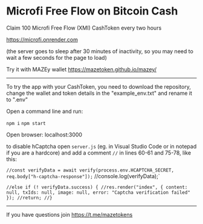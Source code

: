 # Microfi Free Flow on Bitcoin Cash

Claim 100 Microfi Free Flow (XMI) CashToken every two hours

https://microfi.onrender.com

(the server goes to sleep after 30 minutes of inactivity, so you may need to wait a few seconds for the page to load)

Try it with MAZEy wallet https://mazetoken.github.io/mazey/

---

To try the app with your CashToken, you need to download the repository, change the wallet and token details in the "example_env.txt" and rename it to ".env"

Open a command line and run:

`npm i`
`npm start`

Open browser: localhost:3000

to disable hCaptcha open `server.js` (eg. in Visual Studio Code or in notepad if you are a hardcore) and add a comment `//` in lines 60-61 and 75-78, like this:

`//const verifyData = await verify(process.env.HCAPTCHA_SECRET, req.body["h-captcha-response"]);`
//console.log(verifyData);`

`//else if (! verifyData.success) {
//res.render("index", { content: null, txIds: null, image: null, error: "Captcha verification failed" });
//return;
//}`

---

If you have questions join https://t.me/mazetokens